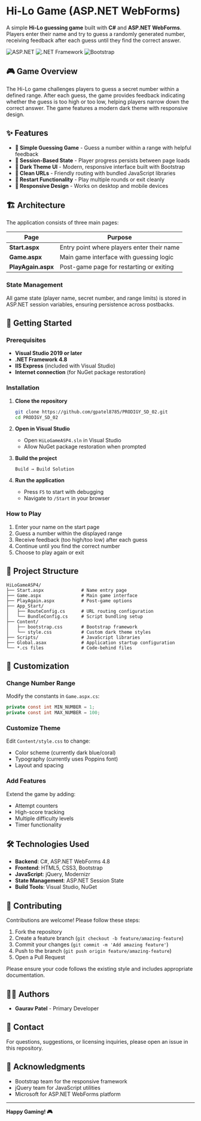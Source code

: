 # Hi-Lo Game (ASP.NET WebForms)

A simple **Hi-Lo guessing game** built with **C#** and **ASP.NET WebForms**. Players enter their name and try to guess a randomly generated number, receiving feedback after each guess until they find the correct answer.

![ASP.NET](https://img.shields.io/badge/ASP.NET-WebForms-blue)
![.NET Framework](https://img.shields.io/badge/.NET%20Framework-4.8-purple)
![Bootstrap](https://img.shields.io/badge/Bootstrap-UI-success)

## 🎮 Game Overview

The Hi-Lo game challenges players to guess a secret number within a defined range. After each guess, the game provides feedback indicating whether the guess is too high or too low, helping players narrow down the correct answer. The game features a modern dark theme with responsive design.

## ✨ Features

- **🎯 Simple Guessing Game** - Guess a number within a range with helpful feedback
- **💾 Session-Based State** - Player progress persists between page loads
- **🌙 Dark Theme UI** - Modern, responsive interface built with Bootstrap
- **🔗 Clean URLs** - Friendly routing with bundled JavaScript libraries
- **🔄 Restart Functionality** - Play multiple rounds or exit cleanly
- **📱 Responsive Design** - Works on desktop and mobile devices

## 🏗️ Architecture

The application consists of three main pages:

| Page | Purpose |
|------|---------|
| **Start.aspx** | Entry point where players enter their name |
| **Game.aspx** | Main game interface with guessing logic |
| **PlayAgain.aspx** | Post-game page for restarting or exiting |

### State Management
All game state (player name, secret number, and range limits) is stored in ASP.NET session variables, ensuring persistence across postbacks.

## 🚀 Getting Started

### Prerequisites

- **Visual Studio 2019 or later**
- **.NET Framework 4.8**
- **IIS Express** (included with Visual Studio)
- **Internet connection** (for NuGet package restoration)

### Installation

1. **Clone the repository**
   ```bash
   git clone https://github.com/gpatel8785/PRODIGY_SD_02.git
   cd PRODIGY_SD_02
   ```

2. **Open in Visual Studio**
   - Open `HiLoGameASP4.sln` in Visual Studio
   - Allow NuGet package restoration when prompted

3. **Build the project**
   ```
   Build → Build Solution
   ```

4. **Run the application**
   - Press `F5` to start with debugging
   - Navigate to `/Start` in your browser

### How to Play

1. Enter your name on the start page
2. Guess a number within the displayed range
3. Receive feedback (too high/too low) after each guess
4. Continue until you find the correct number
5. Choose to play again or exit

## 📁 Project Structure

```
HiLoGameASP4/
├── Start.aspx              # Name entry page
├── Game.aspx               # Main game interface
├── PlayAgain.aspx          # Post-game options
├── App_Start/
│   ├── RouteConfig.cs      # URL routing configuration
│   └── BundleConfig.cs     # Script bundling setup
├── Content/
│   ├── bootstrap.css       # Bootstrap framework
│   └── style.css           # Custom dark theme styles
├── Scripts/                # JavaScript libraries
├── Global.asax             # Application startup configuration
└── *.cs files              # Code-behind files
```

## 🎨 Customization

### Change Number Range
Modify the constants in `Game.aspx.cs`:
```csharp
private const int MIN_NUMBER = 1;
private const int MAX_NUMBER = 100;
```

### Customize Theme
Edit `Content/style.css` to change:
- Color scheme (currently dark blue/coral)
- Typography (currently uses Poppins font)
- Layout and spacing

### Add Features
Extend the game by adding:
- Attempt counters
- High-score tracking
- Multiple difficulty levels
- Timer functionality

## 🛠️ Technologies Used

- **Backend**: C#, ASP.NET WebForms 4.8
- **Frontend**: HTML5, CSS3, Bootstrap
- **JavaScript**: jQuery, Modernizr
- **State Management**: ASP.NET Session State
- **Build Tools**: Visual Studio, NuGet

## 🤝 Contributing

Contributions are welcome! Please follow these steps:

1. Fork the repository
2. Create a feature branch (`git checkout -b feature/amazing-feature`)
3. Commit your changes (`git commit -m 'Add amazing feature'`)
4. Push to the branch (`git push origin feature/amazing-feature`)
5. Open a Pull Request

Please ensure your code follows the existing style and includes appropriate documentation.

## 👨‍💻 Authors

- **Gaurav Patel** - Primary Developer


## 📧 Contact

For questions, suggestions, or licensing inquiries, please open an issue in this repository.

## 🙏 Acknowledgments

- Bootstrap team for the responsive framework
- jQuery team for JavaScript utilities
- Microsoft for ASP.NET WebForms platform

---

**Happy Gaming! 🎮**
